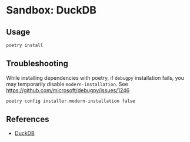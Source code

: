 # Sandbox: DuckDB

## Usage

```sh
poetry install
```

## Troubleshooting

While installing dependencies with poetry, if `debugpy` installation fails, you may
temporarily disable `modern-installation`. See https://github.com/microsoft/debugpy/issues/1246

```sh
poetry config installer.modern-installation false
```

## References

* [DuckDB](https://duckdb.org/)
